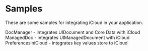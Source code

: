 Samples
=======

These are some samples for integrating iCloud in your application.

DocManager - integrates UIDocument and Core Data with iCloud
ManagedDoc - integrates UIManagedDocument with iCloud
PreferencesiniCloud - integrates key values store to iCloud
